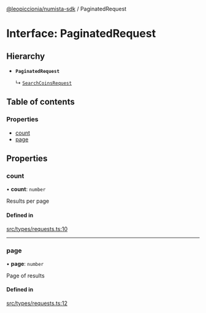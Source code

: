 [@leopiccionia/numista-sdk](../README.md) / PaginatedRequest

# Interface: PaginatedRequest

## Hierarchy

- **`PaginatedRequest`**

  ↳ [`SearchCoinsRequest`](SearchCoinsRequest.md)

## Table of contents

### Properties

- [count](PaginatedRequest.md#count)
- [page](PaginatedRequest.md#page)

## Properties

### count

• **count**: `number`

Results per page

#### Defined in

[src/types/requests.ts:10](https://github.com/leopiccionia/numista-sdk/blob/0647f5f/src/types/requests.ts#L10)

___

### page

• **page**: `number`

Page of results

#### Defined in

[src/types/requests.ts:12](https://github.com/leopiccionia/numista-sdk/blob/0647f5f/src/types/requests.ts#L12)
